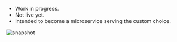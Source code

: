 

* Work in progress.
* Not live yet.
* Intended to become a microservice serving the custom choice.

![snapshot](https://github.com/cyber-dojo/custom/blob/master/docs/snapshot.png)
